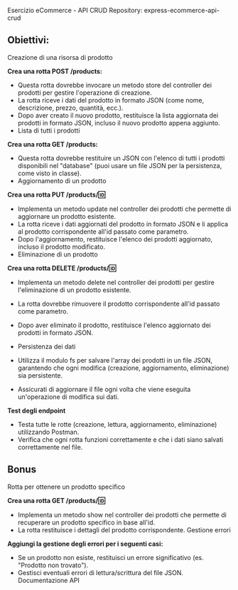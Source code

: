 Esercizio eCommerce - API CRUD
Repository: express-ecommerce-api-crud

## Obiettivi:
Creazione di una risorsa di prodotto

**Crea una rotta POST /products:**
- Questa rotta dovrebbe invocare un metodo store del controller dei prodotti per gestire l'operazione di creazione.
- La rotta riceve i dati del prodotto in formato JSON (come nome, descrizione, prezzo, quantità, ecc.).
- Dopo aver creato il nuovo prodotto, restituisce la lista aggiornata dei prodotti in formato JSON, incluso il nuovo prodotto appena aggiunto.
- Lista di tutti i prodotti

**Crea una rotta GET /products:**
- Questa rotta dovrebbe restituire un JSON con l'elenco di tutti i prodotti disponibili nel "database" (puoi usare un file JSON per la persistenza, come visto in classe).
- Aggiornamento di un prodotto

**Crea una rotta PUT /products/:id:**
- Implementa un metodo update nel controller dei prodotti che permette di aggiornare un prodotto esistente.
- La rotta riceve i dati aggiornati del prodotto in formato JSON e li applica al prodotto corrispondente all'id passato come parametro.
- Dopo l'aggiornamento, restituisce l'elenco dei prodotti aggiornato, incluso il prodotto modificato.
- Eliminazione di un prodotto

**Crea una rotta DELETE /products/:id:**
- Implementa un metodo delete nel controller dei prodotti per gestire l'eliminazione di un prodotto esistente.
- La rotta dovrebbe rimuovere il prodotto corrispondente all'id passato come parametro.
- Dopo aver eliminato il prodotto, restituisce l'elenco aggiornato dei prodotti in formato JSON.
- Persistenza dei dati

- Utilizza il modulo fs per salvare l'array dei prodotti in un file JSON, garantendo che ogni modifica (creazione, aggiornamento, eliminazione) sia persistente.
- Assicurati di aggiornare il file ogni volta che viene eseguita un'operazione di modifica sui dati.

**Test degli endpoint**
- Testa tutte le rotte (creazione, lettura, aggiornamento, eliminazione) utilizzando Postman.
- Verifica che ogni rotta funzioni correttamente e che i dati siano salvati correttamente nel file.

## Bonus
Rotta per ottenere un prodotto specifico

**Crea una rotta GET /products/:id:**
- Implementa un metodo show nel controller dei prodotti che permette di recuperare un prodotto specifico in base all'id.
- La rotta restituisce i dettagli del prodotto corrispondente.
Gestione errori

**Aggiungi la gestione degli errori per i seguenti casi:**
- Se un prodotto non esiste, restituisci un errore significativo (es. "Prodotto non trovato").
- Gestisci eventuali errori di lettura/scrittura del file JSON.
Documentazione API
